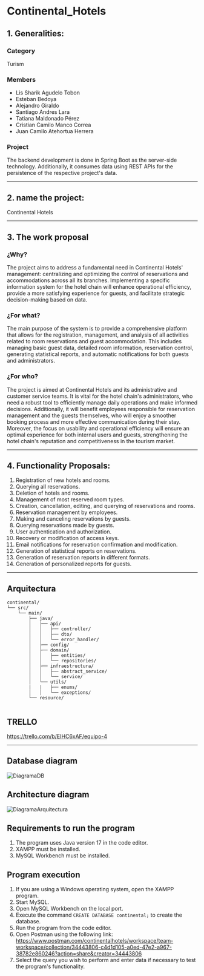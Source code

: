 # Continental_Hotels

## 1. Generalities:

### Category

Turism

### Members

- Lis Sharik Agudelo Tobon
- Esteban Bedoya
- Alejandro Giraldo
- Santiago Andres Lara
- Tatiana Maldonado Pérez
- Cristian Camilo Manco Correa
- Juan Camilo Atehortua Herrera

### Project

The backend development is done in Spring Boot as the server-side technology. Additionally, it consumes data using REST APIs for the persistence of the respective project's data.

---

## 2. name the project:

Continental Hotels

---

## 3. The work proposal

### ¿Why?

The project aims to address a fundamental need in Continental Hotels' management: centralizing and optimizing the control of reservations and accommodations across all its branches. Implementing a specific information system for the hotel chain will enhance operational efficiency, provide a more satisfying experience for guests, and facilitate strategic decision-making based on data.

### ¿For what?

The main purpose of the system is to provide a comprehensive platform that allows for the registration, management, and analysis of all activities related to room reservations and guest accommodation. This includes managing basic guest data, detailed room information, reservation control, generating statistical reports, and automatic notifications for both guests and administrators.

### ¿For who?

The project is aimed at Continental Hotels and its administrative and customer service teams. It is vital for the hotel chain's administrators, who need a robust tool to efficiently manage daily operations and make informed decisions. Additionally, it will benefit employees responsible for reservation management and the guests themselves, who will enjoy a smoother booking process and more effective communication during their stay. Moreover, the focus on usability and operational efficiency will ensure an optimal experience for both internal users and guests, strengthening the hotel chain's reputation and competitiveness in the tourism market.

---

## 4. Functionality Proposals:

1. Registration of new hotels and rooms.
2. Querying all reservations.
3. Deletion of hotels and rooms.
4. Management of most reserved room types.
5. Creation, cancellation, editing, and querying of reservations and rooms.
6. Reservation management by employees.
7. Making and canceling reservations by guests.
8. Querying reservations made by guests.
9. User authentication and authorization.
10. Recovery or modification of access keys.
11. Email notifications for reservation confirmation and modification.
12. Generation of statistical reports on reservations.
13. Generation of reservation reports in different formats.
14. Generation of personalized reports for guests.

---
## Arquitectura
```
continental/
└── src/
    └── main/
        ├── java/
        │   ├── api/
        │   │   ├── controller/
        │   │   ├── dto/
        │   │   └── error_handler/
        │   ├── config/
        │   ├── domain/
        │   │   ├── entities/
        │   │   └── repositories/
        │   ├── infraestructura/
        │   │   ├── abstract_service/
        │   │   └── service/
        │   └── utils/
        |   |   ├── enums/
        │   │   └── exceptions/
        └── resource/


```

## TRELLO
https://trello.com/b/EIHC6xAF/equipo-4

---

## Database diagram

![DiagramaDB](https://github.com/Giroz22/Continental_Hotels/assets/147103562/5f3e73e8-6846-49c3-8bf9-6c2ba1b05393)

## Architecture diagram

![DiagramaArquitectura](https://github.com/Giroz22/Continental_Hotels/assets/147103562/59deb77b-a06e-4df1-b06f-a9ec8676dd4c)


## Requirements to run the program

1. The program uses Java version 17 in the code editor.
2. XAMPP must be installed.
3. MySQL Workbench must be installed.

## Program execution

1. If you are using a Windows operating system, open the XAMPP program.
2. Start MySQL.
3. Open MySQL Workbench on the local port.
4. Execute the command `CREATE DATABASE continental;` to create the database.
5. Run the program from the code editor.
6. Open Postman using the following link:  https://www.postman.com/continentalhotels/workspace/team-workspace/collection/34443806-c4d1d105-a0ed-47e2-a967-38782e860246?action=share&creator=34443806
7. Select the query you wish to perform and enter data if necessary to test the program's functionality.